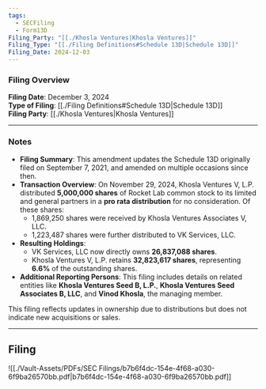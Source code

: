 ```yaml
---
tags:
  - SECFiling
  - Form13D
Filing_Party: "[[./Khosla Ventures|Khosla Ventures]]"
Filing_Type: "[[./Filing Definitions#Schedule 13D|Schedule 13D]]"
Filing_Date: 2024-12-03
---
```

### Filing Overview

**Filing Date**: December 3, 2024  
**Type of Filing**: [[./Filing Definitions#Schedule 13D|Schedule 13D]]  
**Filing Party**: [[./Khosla Ventures|Khosla Ventures]]  

---
### Notes

- **Filing Summary**: This amendment updates the Schedule 13D originally filed on September 7, 2021, and amended on multiple occasions since then.
- **Transaction Overview**: On November 29, 2024, Khosla Ventures V, L.P. distributed **5,000,000 shares** of Rocket Lab common stock to its limited and general partners in a **pro rata distribution** for no consideration. Of these shares:
    - 1,869,250 shares were received by Khosla Ventures Associates V, LLC.
    - 1,223,487 shares were further distributed to VK Services, LLC.
- **Resulting Holdings**:
    - VK Services, LLC now directly owns **26,837,088 shares**.
    - Khosla Ventures V, L.P. retains **32,823,617 shares**, representing **6.6%** of the outstanding shares.
- **Additional Reporting Persons**: This filing includes details on related entities like **Khosla Ventures Seed B, L.P.**, **Khosla Ventures Seed Associates B, LLC**, and **Vinod Khosla**, the managing member.

This filing reflects updates in ownership due to distributions but does not indicate new acquisitions or sales.

---
## Filing

![[./Vault-Assets/PDFs/SEC Filings/b7b6f4dc-154e-4f68-a030-6f9ba26570bb.pdf|b7b6f4dc-154e-4f68-a030-6f9ba26570bb.pdf]]